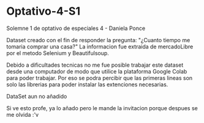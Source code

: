 # Optativo-4-S1
Solemne 1 de optativo de especiales 4 - Daniela Ponce

Dataset creado con el fin de responder la pregunta: "¿Cuanto tiempo me tomaria comprar una casa?" La informacion fue extraida de mercadoLibre por el metodo Selenium y Beautifulsoup.

Debido a dificultades tecnicas no me fue posible trabajar este dataset desde una computador de modo que utilice la plataforma Google Colab para poder trabajar. Por eso se podra percibir que las primeras lineas son solo las librerias para poder instalar las extenciones necesarias. 

DataSet aun no añadido

Si ve esto profe, ya lo añado pero le mande la invitacion porque despues se me olvida :'v


